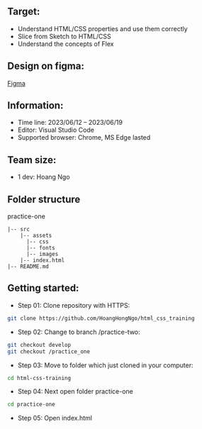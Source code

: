 ## Target:

- Understand HTML/CSS properties and use them correctly
- Slice from Sketch to HTML/CSS
- Understand the concepts of Flex

## Design on figma:

[Figma](https://www.figma.com/file/IIuOoltZECPBNR3MkcEce5/)

## Information:

- Time line: 2023/06/12 – 2023/06/19
- Editor: Visual Studio Code
- Supported browser: Chrome, MS Edge lasted

## Team size:

- 1 dev: Hoang Ngo

## Folder structure

practice-one

```
|-- src
    |-- assets
      |-- css
      |-- fonts
      |-- images
    |-- index.html
|-- README.md
```

## Getting started:

- Step 01: Clone repository with HTTPS:

```bash
git clone https://github.com/HoangHongNgo/html_css_training
```

- Step 02: Change to branch /practice-two:

```bash
git checkout develop
git checkout /practice_one
```

- Step 03: Move to folder which just cloned in your computer:

```bash
cd html-css-training
```

- Step 04: Next open folder practice-one

```bash
cd practice-one
```

- Step 05: Open index.html
